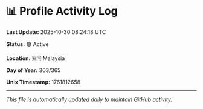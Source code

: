 # 📊 Profile Activity Log

**Last Update:** 2025-10-30 08:24:18 UTC

**Status:** 🟢 Active

**Location:** 🇲🇾 Malaysia

**Day of Year:** 303/365

**Unix Timestamp:** 1761812658

---

*This file is automatically updated daily to maintain GitHub activity.*
